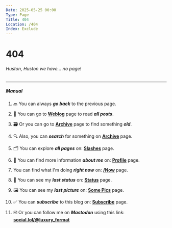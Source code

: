 ```yaml
---
Date: 2025-05-25 00:00
Type: Page
Title: 404
Location: /404
Index: Exclude
---
```


# 404

###### Huston, Huston we have... no page!

---

##### Manual

1. 🔙 You can always ***go back*** to the previous page.

2. 📜 You can go to [**Weblog**](/) page to read ***all posts***.

3. 🗃️ Or you can go to [**Archive**](/archive) page to find something ***old***.

4. 🔍 Also, you can ***search*** for something on [**Archive**](/archive) page.

5. 🗂️ You can explore ***all pages*** on: [**Slashes**](/slashesh) page.

6. 👤 You can find more information ***about me*** on: [**Profile**](/profile) page.

7. You can find what I'm doing ***right now*** on: [**/Now**](/now) page.

8. 💬 You can see my ***last status*** on: [**Status**](/status) page.

9. 🖼️ You can see my ***last picture*** on: [**Some Pics**](/some-pics) page.

10. ✅ You can ***subscribe*** to this blog on: [**Subscribe**](/subscribe) page.

11. ☑️ Or you can follow me on <i class="fa-brands fa-mastodon"></i> ***Mastodon*** using this link: [**social.lol/@luxury_format**](https://social.lol/@luxury_format)
